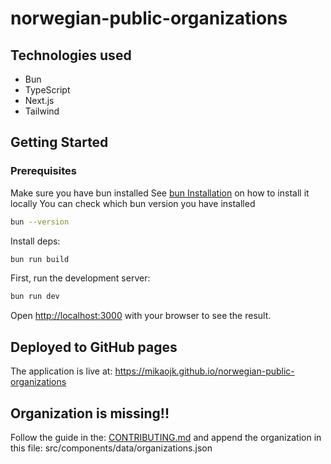 # norwegian-public-organizations

## Technologies used
* Bun
* TypeScript
* Next.js
* Tailwind

## Getting Started
### Prerequisites
Make sure you have bun installed
See [bun Installation](https://bun.sh/docs/installation) on how to install it locally
You can check which bun version you have installed
```bash
bun --version
```

Install deps:
```bash
bun run build
```

First, run the development server:
```bash
bun run dev
```

Open [http://localhost:3000](http://localhost:3000) with your browser to see the result.

## Deployed to GitHub pages
The application is live at: https://mikaojk.github.io/norwegian-public-organizations

## Organization is missing!!
Follow the guide in the: [CONTRIBUTING.md](CONTRIBUTING.md)
and append the organization in this file:  src/components/data/organizations.json
